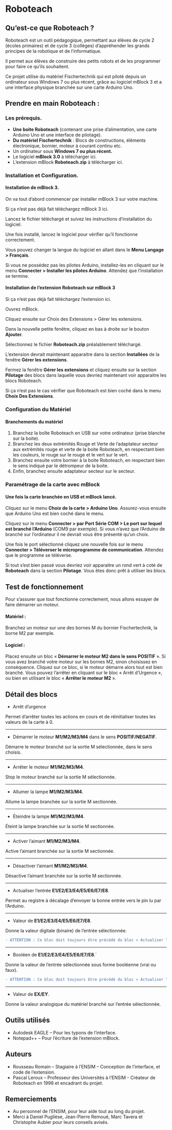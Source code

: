# Roboteach
## Qu’est-ce que Roboteach ?
 
Roboteach est un outil pédagogique, permettant aux élèves de cycle 2 (écoles primaires) et de cycle 3 (collèges) d’appréhender les grands principes de la robotique et de l’informatique. 

Il permet aux élèves de construire des petits robots et de les programmer pour faire ce qu’ils souhaitent.

Ce projet utilise du matériel Fischertechnik qui est piloté depuis un ordinateur sous Windows 7 ou plus récent, grâce au logiciel mBlock 3 et a une interface physique branchée sur une carte Arduino Uno. 

## Prendre en main Roboteach :
 
### Les prérequis.
* **Une boite Roboteach** (contenant une prise d’alimentation, une carte Arduino Uno et une interface de pilotage).
* **Du matériel Fischertechnik** : Blocs de constructions, éléments électronique, bornier, moteur à courant continu etc.
* Un ordinateur sous **Windows 7 ou plus récent.**
* Le logiciel **mBlock 3.0** à télécharger ici.
* L’extension mBlock **Roboteach.zip** à télécharger ici.

### Installation et Configuration.
#### Installation de mBlock 3.
On va tout d’abord commencer par installer mBlock 3 sur votre machine.

Si ça n’est pas déjà fait téléchargez mBlock 3 ici.

Lancez le fichier téléchargé et suivez les instructions d’installation du logiciel.

Une fois installé, lancez le logiciel pour vérifier qu’il fonctionne correctement.

Vous pouvez changer la langue du logiciel en allant dans le **Menu Langage > Français**.

Si vous ne possédez pas les pilotes Arduino, installez-les en cliquant sur le menu **Connecter > Installer les pilotes Arduino**. Attendez que l’installation se termine.

#### Installation de l’extension Roboteach sur mBlock 3
Si ça n’est pas déjà fait téléchargez l’extension ici.

Ouvrez mBlock.

Cliquez ensuite sur Choix des Extensions > Gérer les extensions.

Dans la nouvelle petite fenêtre, cliquez en bas à droite sur le bouton **Ajouter**.

Sélectionnez le fichier **Roboteach.zip** préalablement téléchargé.

L’extension devrait maintenant apparaitre dans la section **Installées** de la fenêtre **Gérer les extensions**.

Fermez la fenêtre **Gérer les extensions** et cliquez ensuite sur la section **Pilotage** des blocs dans laquelle vous devriez maintenant voir apparaitre les blocs Roboteach.

Si ça n’est pas le cas vérifier que Roboteach est bien coché dans le menu **Choix Des Extensions**.

### Configuration du Matériel
#### Branchements du matériel
1. Branchez la boîte Roboteach en USB sur votre ordinateur (prise blanche sur la boite).
2. Branchez les deux extrémités Rouge et Verte de l’adaptateur secteur aux extrémités rouge et verte de la boite Roboteach, en respectant bien les couleurs, le rouge sur le rouge et le vert sur le vert.
3. Branchez ensuite votre bornier à la boite Roboteach, en respectant bien le sens indiqué par le détrompeur de la boite.
4. Enfin, branchez ensuite adaptateur secteur sur le secteur.

### Paramétrage de la carte avec mBlock
#### Une fois la carte branchée en USB et mBlock lancé.
Cliquez sur le menu **Choix de la carte > Arduino Uno**. Assurez-vous ensuite que Arduino Uno est bien coché dans le menu.

Cliquez sur le menu **Connecter > par Port Série COM > Le port sur lequel est branché l’Arduino** (COM9 par exemple). Si vous n’avez que l’Arduino de branché sur l’ordinateur il ne devrait vous être présenté qu’un choix.

Une fois le port sélectionné cliquez une nouvelle fois sur le menu **Connecter > Téléverser le microprogramme de communication**. Attendez que le programme se téléverse.

Si tout s’est bien passé vous devriez voir apparaitre un rond vert à coté de **Roboteach** dans la section **Pilotage**. Vous êtes donc prêt à utiliser les blocs.

## Test de fonctionnement
 
Pour s’assurer que tout fonctionne correctement, nous allons essayer de faire démarrer un moteur. 
#### Matériel :
Branchez un moteur sur une des bornes M du bornier Fischertechnik, la borne M2 par exemple.
#### Logiciel :
Placez ensuite un bloc « **Démarrer le moteur M2 dans le sens POSITIF** ». Si vous avez branché votre moteur sur les bornes M2, sinon choisissez en conséquence.
Cliquez sur ce bloc, si le moteur démarre alors tout est bien branché. Vous pouvez l’arrêter en cliquant sur le bloc « Arrêt d’Urgence », ou bien en utilisant le bloc « **Arrêter le moteur M2** ».

## Détail des blocs

* Arrêt d’urgence

Permet d’arrêter toutes les actions en cours et de réinitialiser toutes les valeurs de la carte à 0.

---
* Démarrer le moteur **M1/M2/M3/M4** dans le sens **POSITIF/NEGATIF**.

Démarre le moteur branché sur la sortie M sélectionnée, dans le sens choisis.

---
* Arrêter le moteur **M1/M2/M3/M4**.

Stop le moteur branché sur la sortie M sélectionnée.

---
* Allumer la lampe **M1/M2/M3/M4**.

Allume la lampe branchée sur la sortie M sectionnée.

---
* Éteindre la lampe **M1/M2/M3/M4**.

Éteint la lampe branchée sur la sortie M sectionnée.

---
* Activer l’aimant **M1/M2/M3/M4**.

Active l’aimant branchée sur la sortie M sectionnée.

---
* Désactiver l’aimant **M1/M2/M3/M4**.

Désactive l’aimant branchée sur la sortie M sectionnée.

---
* Actualiser l’entrée **E1/E2/E3/E4/E5/E6/E7/E8**.

Permet au registre à décalage d’envoyer la bonne entrée vers le pin lu par l’Arduino.

---
* Valeur de **E1/E2/E3/E4/E5/E6/E7/E8**.

Donne la valeur digitale (binaire) de l’entrée sélectionnée.

```diff
- ATTENTION : Ce bloc doit toujours être précédé du bloc « Actualiser l’entrée E ». Et les entrées des deux blocs doivent être identiques. Donc si on souhaite lire la valeur de l’entrée E5, je dois sélectionner E5 sur les deux blocs.
```

---

* Booléen de **E1/E2/E3/E4/E5/E6/E7/E8**.`

Donne la valeur de l’entrée sélectionnée sous forme booléenne (vrai ou faux).

```diff
- ATTENTION : Ce bloc doit toujours être précédé du bloc « Actualiser l’entrée E ». Et les entrées des deux blocs doivent être identiques. Donc si on souhaite lire la valeur de l’entrée E5, je dois sélectionner E5 sur les deux blocs.
```

---
* Valeur de **EX/EY**.

Donne la valeur analogique du matériel branché sur l’entrée sélectionnée.

## Outils utilisés

*	Autodesk EAGLE – Pour les typons de l’interface.
*	Notepad++ – Pour l’écriture de l’extension mBlock.

## Auteurs

*	Rousseau Romain – Stagiaire à l’ENSIM – Conception de l’interface, et code de l’extension.
*	Pascal Leroux – Professeur des Universités à l’ENSIM - Créateur de Roboteach en 1998 et encadrant du projet.

## Remerciements

*	Au personnel de l’ENSIM, pour leur aide tout au long du projet.
*	Merci à Daniel Puglièse, Jean-Pierre Remoué, Marc Tavera et Christophe Aubier pour leurs conseils avisés.
